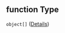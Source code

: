 ## function Type

`object[]` ([Details](definitions-definitions-blocksentinel-properties-conditions-properties-function-items.md))

